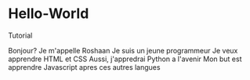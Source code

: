 # Hello-World
Tutorial

Bonjour?
Je m'appelle Roshaan
Je suis un jeune programmeur
Je veux apprendre HTML et CSS
Aussi, j'appredrai Python a l'avenir
Mon but est apprendre Javascript apres ces autres langues

